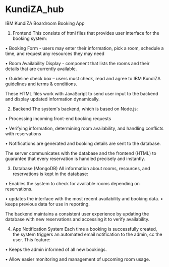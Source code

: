 # KundiZA_hub

IBM KundiZA Boardroom Booking App

1.	 Frontend
This consists of html files that provides user interface for the booking system: 

•	Booking Form - users may enter their information, pick a room, schedule a time, and request any resources they may need 

•	Room Availability Display - component that lists the rooms and their details that are currently available.


•	Guideline check box – users must check, read and agree to IBM KundiZA guidelines and terms & conditions. 

These HTML files work with JavaScript to send user input to the backend and display updated information dynamically.

2.	 Backend 
The system's backend, which is based on Node.js:

•	Processing incoming front-end booking requests

•	Verifying information, determining room availability, and handling conflicts with reservations


•	Notifications are generated and booking details are sent to the database.

The server communicates with the database and the frontend (HTML) to guarantee that every reservation is handled precisely and instantly.

3.	 Database (MongoDB)
All information about rooms, resources, and reservations is kept in the database: 

•	Enables the system to check for available rooms depending on reservations.

•	updates the interface with the most recent availability and booking data.
•	keeps previous data for use in reporting.

The backend maintains a consistent user experience by updating the database with new reservations and accessing it to verify availability.

4.	App Notification System
Each time a booking is successfully created, the system triggers an automated email notification to the admin, cc the user. This feature:

•	Keeps the admin informed of all new bookings. 

•	Allow easier monitoring and management of upcoming room usage.
